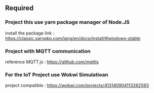 ## Required
### Project this use yarn package manager of Node.JS
install the package link : https://classic.yarnpkg.com/lang/en/docs/install/#windows-stable
### Project with MQTT communication
reference MQTT.js : https://github.com/mqttjs
### For the IoT Project use Wokwi Simulatioan
project compatible : https://wokwi.com/projects/413140904113262593
